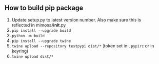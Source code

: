 ## How to build pip package

1. Update setup.py to latest version number. Also make sure this is reflected in mimosa/__init__.py
2. `pip install --upgrade build`
3. `python -m build`
4. `pip install --upgrade twine`
5. `twine upload --repository testpypi dist/*` (token set in `.pypirc` or in keyring)
6. `twine upload dist/*`
